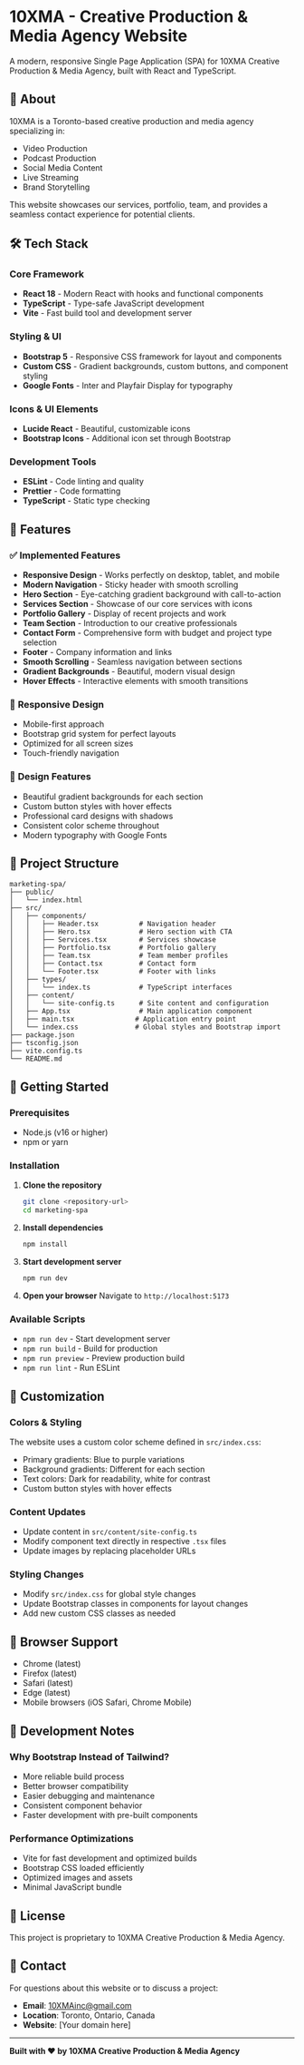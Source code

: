 # 10XMA - Creative Production & Media Agency Website

A modern, responsive Single Page Application (SPA) for 10XMA Creative Production & Media Agency, built with React and TypeScript.

## 🎯 **About**

10XMA is a Toronto-based creative production and media agency specializing in:
- Video Production
- Podcast Production  
- Social Media Content
- Live Streaming
- Brand Storytelling

This website showcases our services, portfolio, team, and provides a seamless contact experience for potential clients.

## 🛠 **Tech Stack**

### Core Framework
- **React 18** - Modern React with hooks and functional components
- **TypeScript** - Type-safe JavaScript development
- **Vite** - Fast build tool and development server

### Styling & UI
- **Bootstrap 5** - Responsive CSS framework for layout and components
- **Custom CSS** - Gradient backgrounds, custom buttons, and component styling
- **Google Fonts** - Inter and Playfair Display for typography

### Icons & UI Elements
- **Lucide React** - Beautiful, customizable icons
- **Bootstrap Icons** - Additional icon set through Bootstrap

### Development Tools
- **ESLint** - Code linting and quality
- **Prettier** - Code formatting
- **TypeScript** - Static type checking

## 🚀 **Features**

### ✅ **Implemented Features**
- **Responsive Design** - Works perfectly on desktop, tablet, and mobile
- **Modern Navigation** - Sticky header with smooth scrolling
- **Hero Section** - Eye-catching gradient background with call-to-action
- **Services Section** - Showcase of our core services with icons
- **Portfolio Gallery** - Display of recent projects and work
- **Team Section** - Introduction to our creative professionals
- **Contact Form** - Comprehensive form with budget and project type selection
- **Footer** - Company information and links
- **Smooth Scrolling** - Seamless navigation between sections
- **Gradient Backgrounds** - Beautiful, modern visual design
- **Hover Effects** - Interactive elements with smooth transitions

### 📱 **Responsive Design**
- Mobile-first approach
- Bootstrap grid system for perfect layouts
- Optimized for all screen sizes
- Touch-friendly navigation

### 🎨 **Design Features**
- Beautiful gradient backgrounds for each section
- Custom button styles with hover effects
- Professional card designs with shadows
- Consistent color scheme throughout
- Modern typography with Google Fonts

## 📁 **Project Structure**

```
marketing-spa/
├── public/
│   └── index.html
├── src/
│   ├── components/
│   │   ├── Header.tsx          # Navigation header
│   │   ├── Hero.tsx            # Hero section with CTA
│   │   ├── Services.tsx        # Services showcase
│   │   ├── Portfolio.tsx       # Portfolio gallery
│   │   ├── Team.tsx            # Team member profiles
│   │   ├── Contact.tsx         # Contact form
│   │   └── Footer.tsx          # Footer with links
│   ├── types/
│   │   └── index.ts            # TypeScript interfaces
│   ├── content/
│   │   └── site-config.ts      # Site content and configuration
│   ├── App.tsx                 # Main application component
│   ├── main.tsx               # Application entry point
│   └── index.css              # Global styles and Bootstrap import
├── package.json
├── tsconfig.json
├── vite.config.ts
└── README.md
```

## 🚀 **Getting Started**

### Prerequisites
- Node.js (v16 or higher)
- npm or yarn

### Installation

1. **Clone the repository**
   ```bash
   git clone <repository-url>
   cd marketing-spa
   ```

2. **Install dependencies**
   ```bash
   npm install
   ```

3. **Start development server**
   ```bash
   npm run dev
   ```

4. **Open your browser**
   Navigate to `http://localhost:5173`

### Available Scripts

- `npm run dev` - Start development server
- `npm run build` - Build for production
- `npm run preview` - Preview production build
- `npm run lint` - Run ESLint

## 🎨 **Customization**

### Colors & Styling
The website uses a custom color scheme defined in `src/index.css`:
- Primary gradients: Blue to purple variations
- Background gradients: Different for each section
- Text colors: Dark for readability, white for contrast
- Custom button styles with hover effects

### Content Updates
- Update content in `src/content/site-config.ts`
- Modify component text directly in respective `.tsx` files
- Update images by replacing placeholder URLs

### Styling Changes
- Modify `src/index.css` for global style changes
- Update Bootstrap classes in components for layout changes
- Add new custom CSS classes as needed

## 📱 **Browser Support**

- Chrome (latest)
- Firefox (latest)
- Safari (latest)
- Edge (latest)
- Mobile browsers (iOS Safari, Chrome Mobile)

## 🔧 **Development Notes**

### Why Bootstrap Instead of Tailwind?
- More reliable build process
- Better browser compatibility
- Easier debugging and maintenance
- Consistent component behavior
- Faster development with pre-built components

### Performance Optimizations
- Vite for fast development and optimized builds
- Bootstrap CSS loaded efficiently
- Optimized images and assets
- Minimal JavaScript bundle

## 📄 **License**

This project is proprietary to 10XMA Creative Production & Media Agency.

## 🤝 **Contact**

For questions about this website or to discuss a project:
- **Email**: 10XMAinc@gmail.com
- **Location**: Toronto, Ontario, Canada
- **Website**: [Your domain here]

---

**Built with ❤️ by 10XMA Creative Production & Media Agency**
